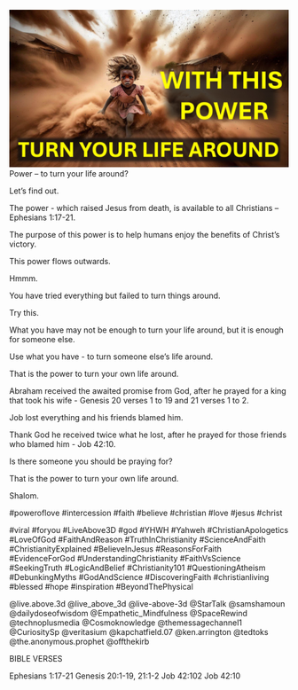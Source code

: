 ![Video cover image](./cover.jpg)
Power – to turn your life around?

Let’s find out.

The power - which raised Jesus from death, is available to all Christians – Ephesians 1:17-21.

The purpose of this power is to help humans enjoy the benefits of Christ’s victory.

This power flows outwards.

Hmmm.

You have tried everything but failed to turn things around.

Try this.

What you have may not be enough to turn your life around, but it is enough for someone else.

Use what you have - to turn someone else’s life around.

That is the power to turn your own life around.

Abraham received the awaited promise from God, after he prayed for a king that took his wife - Genesis 20 verses 1 to 19 and 21 verses 1 to 2.

Job lost everything and his friends blamed him.

Thank God he received twice what he lost, after he prayed for those friends who blamed him - Job 42:10.

Is there someone you should be praying for?

That is the power to turn your own life around.

Shalom.


#poweroflove #intercession #faith #believe #christian #love #jesus #christ 

#viral #foryou #LiveAbove3D #god #YHWH #Yahweh #ChristianApologetics #LoveOfGod #FaithAndReason #TruthInChristianity #ScienceAndFaith #ChristianityExplained #BelieveInJesus #ReasonsForFaith #EvidenceForGod #UnderstandingChristianity #FaithVsScience #SeekingTruth #LogicAndBelief #Christianity101 #QuestioningAtheism #DebunkingMyths #GodAndScience #DiscoveringFaith #christianliving #blessed #hope #inspiration #BeyondThePhysical

@live.above.3d @live_above_3d @live-above-3d @StarTalk @samshamoun @dailydoseofwisdom @Empathetic_Mindfulness @SpaceRewind @technoplusmedia @Cosmoknowledge @themessagechannel1 @CuriositySp @veritasium @kapchatfield.07 @ken.arrington @tedtoks @the.anonymous.prophet @offthekirb 


BIBLE VERSES

Ephesians 1:17-21
Genesis 20:1-19, 21:1-2
Job 42:102
Job 42:10